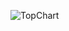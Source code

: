 ![TopChart](https://user-images.githubusercontent.com/83288606/223167449-8e8ee71b-8251-4ab6-8008-e3d6b9cb5567.jpeg)
